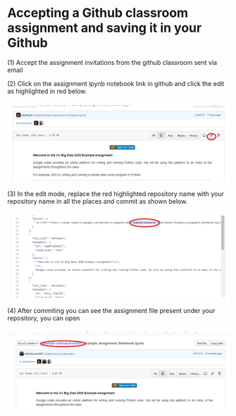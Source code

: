 # Accepting a Github classroom assignment  and saving it in your Github

(1) Accept the assignment invitations from the github classroom sent via email

(2) Click on the assignment ipynb notebook link in github and click the edit as highlighted in red below.

![](./screenshots/accepting_github_assignment_1.png)

(3) In the edit mode, replace the red highlighted repository name with your repository name in all the places and commit as shown below.

![](./screenshots/accepting_github_assignment_2.png)

(4) After commiting you can see the assignment file present under your repository, you can open

![](./screenshots/accepting_github_assignment_3.png)
